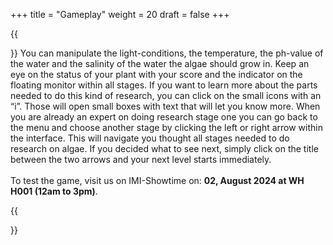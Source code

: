 +++
title = "Gameplay"
weight = 20
draft = false
+++

{{<section title="Gameplay">}}
You can manipulate the light-conditions, the temperature, the ph-value of the water and the salinity of the water the algae should grow in. Keep an eye on the status of your plant with your score and the indicator on the floating monitor within all stages.
If you want to learn more about the parts needed to do this kind of research, you can click on the small icons with an “i”. Those will open small boxes with text that will let you know more.
When you are already an expert on doing research stage one you can go back to the menu and choose another stage by clicking the left or right arrow within the interface. This will navigate you thought all stages needed to do research on algae. If you decided what to see next, simply click on the title between the two arrows and your next level starts immediately. 
<br><br> 
To test the game, visit us on IMI-Showtime on: <strong>02, August 2024 at WH H001 (12am to 3pm)</strong>.

<!-- Place for images from gameplay -->
<!-- Maybe a video -->
{{</section>}}